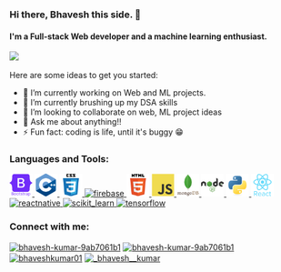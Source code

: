 ### Hi there, Bhavesh this side. 👋

#### I'm a Full-stack Web developer and a machine learning enthusiast.

<img src='https://github-readme-stats.vercel.app/api?username=bhaveshkumarpassi&&show_icons=true&title_color=ffffff&icon_color=bb2acf&text_color=daf7dc&bg_color=000000'>

Here are some ideas to get you started:

- 🔭 I’m currently working on Web and ML projects.
- 🌱 I’m currently brushing up my DSA skills
- 👯 I’m looking to collaborate on web, ML project ideas
- 💬 Ask me about anything!!
- ⚡ Fun fact: coding is life, until it's buggy 😁

<h3 align="left">Languages and Tools:</h3>
<p align="left"> <a href="https://getbootstrap.com" target="_blank"> <img src="https://raw.githubusercontent.com/devicons/devicon/master/icons/bootstrap/bootstrap-plain-wordmark.svg" alt="bootstrap" width="40" height="40"/> </a> <a href="https://www.w3schools.com/cpp/" target="_blank"> <img src="https://raw.githubusercontent.com/devicons/devicon/master/icons/cplusplus/cplusplus-original.svg" alt="cplusplus" width="40" height="40"/> </a> <a href="https://www.w3schools.com/css/" target="_blank"> <img src="https://raw.githubusercontent.com/devicons/devicon/master/icons/css3/css3-original-wordmark.svg" alt="css3" width="40" height="40"/> </a> <a href="https://firebase.google.com/" target="_blank"> <img src="https://www.vectorlogo.zone/logos/firebase/firebase-icon.svg" alt="firebase" width="40" height="40"/> </a> <a href="https://www.w3.org/html/" target="_blank"> <img src="https://raw.githubusercontent.com/devicons/devicon/master/icons/html5/html5-original-wordmark.svg" alt="html5" width="40" height="40"/> </a> <a href="https://developer.mozilla.org/en-US/docs/Web/JavaScript" target="_blank"> <img src="https://raw.githubusercontent.com/devicons/devicon/master/icons/javascript/javascript-original.svg" alt="javascript" width="40" height="40"/> </a> <a href="https://www.mongodb.com/" target="_blank"> <img src="https://raw.githubusercontent.com/devicons/devicon/master/icons/mongodb/mongodb-original-wordmark.svg" alt="mongodb" width="40" height="40"/> </a> <a href="https://nodejs.org" target="_blank"> <img src="https://raw.githubusercontent.com/devicons/devicon/master/icons/nodejs/nodejs-original-wordmark.svg" alt="nodejs" width="40" height="40"/> </a> <a href="https://www.python.org" target="_blank"> <img src="https://raw.githubusercontent.com/devicons/devicon/master/icons/python/python-original.svg" alt="python" width="40" height="40"/> </a> <a href="https://reactjs.org/" target="_blank"> <img src="https://raw.githubusercontent.com/devicons/devicon/master/icons/react/react-original-wordmark.svg" alt="react" width="40" height="40"/> </a> <a href="https://reactnative.dev/" target="_blank"> <img src="https://reactnative.dev/img/header_logo.svg" alt="reactnative" width="40" height="40"/> </a> <a href="https://scikit-learn.org/" target="_blank"> <img src="https://upload.wikimedia.org/wikipedia/commons/0/05/Scikit_learn_logo_small.svg" alt="scikit_learn" width="40" height="40"/> </a> <a href="https://www.tensorflow.org" target="_blank"> <img src="https://www.vectorlogo.zone/logos/tensorflow/tensorflow-icon.svg" alt="tensorflow" width="40" height="40"/> </a> </p>

<h3 align="left">Connect with me:</h3>
<p align="left">
<a href="https://linkedin.com/in/bhavesh-kumar-9ab7061b1" target="blank"><img align="center" src="https://cdn.jsdelivr.net/npm/simple-icons@3.0.1/icons/linkedin.svg" alt="bhavesh-kumar-9ab7061b1" height="30" width="40" /></a>
<a href="https://github.com/bhaveshkumarpassi/bhaveshkumarpassi" target="blank"><img align="center" src="https://cdn.jsdelivr.net/npm/simple-icons@3.0.1/icons/github.svg" alt="bhavesh-kumar-9ab7061b1" height="30" width="40" /></a>
 <a href="https://kaggle.com/bhaveshkumar01" target="blank"><img align="center" src="https://cdn.jsdelivr.net/npm/simple-icons@3.0.1/icons/kaggle.svg" alt="bhaveshkumar01" height="30" width="40" /></a>
<a href="https://instagram.com/_bhavesh__kumar" target="blank"><img align="center" src="https://cdn.jsdelivr.net/npm/simple-icons@3.0.1/icons/instagram.svg" alt="_bhavesh__kumar" height="30" width="40" /></a>
</p>
